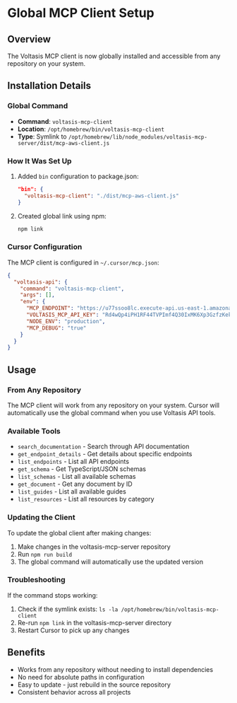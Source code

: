 # Global MCP Client Setup

## Overview
The Voltasis MCP client is now globally installed and accessible from any repository on your system.

## Installation Details

### Global Command
- **Command**: `voltasis-mcp-client`
- **Location**: `/opt/homebrew/bin/voltasis-mcp-client`
- **Type**: Symlink to `/opt/homebrew/lib/node_modules/voltasis-mcp-server/dist/mcp-aws-client.js`

### How It Was Set Up
1. Added `bin` configuration to package.json:
   ```json
   "bin": {
     "voltasis-mcp-client": "./dist/mcp-aws-client.js"
   }
   ```

2. Created global link using npm:
   ```bash
   npm link
   ```

### Cursor Configuration
The MCP client is configured in `~/.cursor/mcp.json`:
```json
{
  "voltasis-api": {
    "command": "voltasis-mcp-client",
    "args": [],
    "env": {
      "MCP_ENDPOINT": "https://u77ssoo8lc.execute-api.us-east-1.amazonaws.com/dev",
      "VOLTASIS_MCP_API_KEY": "Rd4wQp4iPH1RF44TVPImf4Q30IxMK6Xp3GzfzKek",
      "NODE_ENV": "production",
      "MCP_DEBUG": "true"
    }
  }
}
```

## Usage

### From Any Repository
The MCP client will work from any repository on your system. Cursor will automatically use the global command when you use Voltasis API tools.

### Available Tools
- `search_documentation` - Search through API documentation
- `get_endpoint_details` - Get details about specific endpoints
- `list_endpoints` - List all API endpoints
- `get_schema` - Get TypeScript/JSON schemas
- `list_schemas` - List all available schemas
- `get_document` - Get any document by ID
- `list_guides` - List all available guides
- `list_resources` - List all resources by category

### Updating the Client
To update the global client after making changes:
1. Make changes in the voltasis-mcp-server repository
2. Run `npm run build`
3. The global command will automatically use the updated version

### Troubleshooting
If the command stops working:
1. Check if the symlink exists: `ls -la /opt/homebrew/bin/voltasis-mcp-client`
2. Re-run `npm link` in the voltasis-mcp-server directory
3. Restart Cursor to pick up any changes

## Benefits
- Works from any repository without needing to install dependencies
- No need for absolute paths in configuration
- Easy to update - just rebuild in the source repository
- Consistent behavior across all projects 